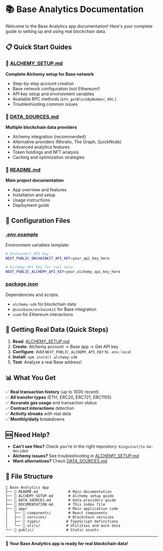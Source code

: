 # 📚 Base Analytics Documentation

Welcome to the Base Analytics app documentation! Here's your complete guide to setting up and using real blockchain data.

## 📋 **Quick Start Guides**

### 🚀 **[ALCHEMY_SETUP.md](./ALCHEMY_SETUP.md)**
**Complete Alchemy setup for Base network**
- Step-by-step account creation
- Base network configuration (not Ethereum!)
- API key setup and environment variables
- Available RPC methods (`eth_getBlockByNumber`, etc.)
- Troubleshooting common issues

### 🔗 **[DATA_SOURCES.md](./DATA_SOURCES.md)**
**Multiple blockchain data providers**
- Alchemy integration (recommended)
- Alternative providers (Moralis, The Graph, QuickNode)
- Advanced analytics features
- Token holdings and NFT analysis
- Caching and optimization strategies

### 🎯 **[README.md](./README.md)**
**Main project documentation**
- App overview and features
- Installation and setup
- Usage instructions
- Deployment guide

## 🔧 **Configuration Files**

### **[.env.example](./.env.example)**
Environment variables template:
```bash
# OnchainKit API Key
NEXT_PUBLIC_ONCHAINKIT_API_KEY=your_api_key_here

# Alchemy API Key for real data
NEXT_PUBLIC_ALCHEMY_API_KEY=your_alchemy_api_key_here
```

### **[package.json](./package.json)**
Dependencies and scripts:
- `alchemy-sdk` for blockchain data
- `@coinbase/onchainkit` for Base integration
- `viem` for Ethereum interactions

## 🎯 **Getting Real Data (Quick Steps)**

1. **Read**: [ALCHEMY_SETUP.md](./ALCHEMY_SETUP.md)
2. **Create**: Alchemy account → Base app → Get API key
3. **Configure**: Add `NEXT_PUBLIC_ALCHEMY_API_KEY` to `.env.local`
4. **Install**: `npm install alchemy-sdk`
5. **Test**: Analyze a real Base address!

## 📊 **What You Get**

✅ **Real transaction history** (up to 1000 recent)  
✅ **All transfer types** (ETH, ERC20, ERC721, ERC1155)  
✅ **Accurate gas usage** and transaction status  
✅ **Contract interactions** detection  
✅ **Activity streaks** with real data  
✅ **Monthly/daily** breakdowns  

## 🆘 **Need Help?**

- **Can't see files?** Check you're in the right repository: `Kingvinu7/to-be-decided`
- **Alchemy issues?** See troubleshooting in [ALCHEMY_SETUP.md](./ALCHEMY_SETUP.md)
- **Want alternatives?** Check [DATA_SOURCES.md](./DATA_SOURCES.md)

## 🔄 **File Structure**

```
📁 Base Analytics App
├── 📄 README.md              # Main documentation
├── 📄 ALCHEMY_SETUP.md       # Alchemy setup guide
├── 📄 DATA_SOURCES.md        # Data providers guide
├── 📄 DOCUMENTATION.md       # This index file
├── 📁 app/                   # Main application code
│   ├── 📁 components/        # React components
│   ├── 📁 services/          # Blockchain services
│   ├── 📁 types/            # TypeScript definitions
│   └── 📁 utils/            # Utilities and mock data
└── 📁 public/               # Static assets
```

---

🚀 **Your Base Analytics app is ready for real blockchain data!**